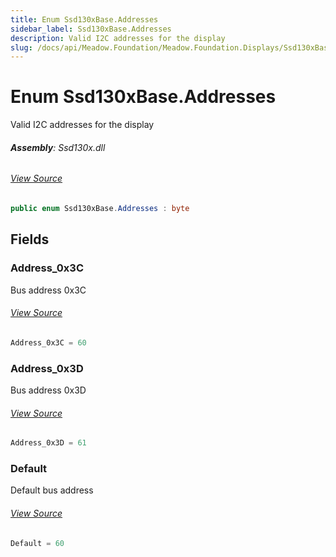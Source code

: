 ```yaml
---
title: Enum Ssd130xBase.Addresses
sidebar_label: Ssd130xBase.Addresses
description: Valid I2C addresses for the display
slug: /docs/api/Meadow.Foundation/Meadow.Foundation.Displays/Ssd130xBase.Addresses
---
```

# Enum Ssd130xBase.Addresses
Valid I2C addresses for the display

###### **Assembly**: Ssd130x.dll
###### [View Source](https://github.com/WildernessLabs/Meadow.Foundation.git/blob/develop/Source/Meadow.Foundation.Peripherals/Displays.Ssd130x/Driver/SSd130xBase.Enums.cs#L8)
```csharp title="Declaration"
public enum Ssd130xBase.Addresses : byte
```
## Fields
### Address_0x3C
Bus address 0x3C
###### [View Source](https://github.com/WildernessLabs/Meadow.Foundation.git/blob/develop/Source/Meadow.Foundation.Peripherals/Displays.Ssd130x/Driver/SSd130xBase.Enums.cs#L13)
```csharp title="Declaration"
Address_0x3C = 60
```
### Address_0x3D
Bus address 0x3D
###### [View Source](https://github.com/WildernessLabs/Meadow.Foundation.git/blob/develop/Source/Meadow.Foundation.Peripherals/Displays.Ssd130x/Driver/SSd130xBase.Enums.cs#L17)
```csharp title="Declaration"
Address_0x3D = 61
```
### Default
Default bus address
###### [View Source](https://github.com/WildernessLabs/Meadow.Foundation.git/blob/develop/Source/Meadow.Foundation.Peripherals/Displays.Ssd130x/Driver/SSd130xBase.Enums.cs#L21)
```csharp title="Declaration"
Default = 60
```
